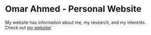 # Omar Ahmed - Personal Website

My website has information about me, my research, and my interests. Check out [my website!](https://oma219.github.io/)


